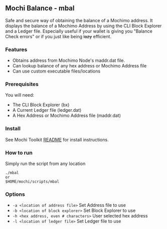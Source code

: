 ## Mochi Balance - mbal
Safe and secure way of obtaining the balance of a Mochimo address. It displays the balance of a Mochimo Address by using the CLI Block Explorer and a Ledger file. Especially useful if your wallet is giving you "Balance Check errors" or if you just like being ~~lazy~~ efficient.

### Features
 - Obtains address from Mochimo Node's maddr.dat file.
 - Can lookup balance of any hex address or Mochimo Address file
 - Can use custom executable files/locations

### Prerequisites
You will need:
 - The CLI Block Explorer (bx)
 - A Current Ledger file (ledger.dat)
 - A Hex Address or Mochimo Address file (maddr.dat)

### Install
See Mochi Toolkit [README](README.md) for install instructions.

### How to run
Simply run the script from any location
```
./mbal
or
$HOME/mochi/scripts/mbal
```

### Options
 - `-a <location of address file>`          Set Address file to use
 - `-b <location of block explorer>`        Set Block Explorer to use
 - `-h <hex address, even # characters>`    User selected hex address
 - `-l <location of ledger file>`           Set Ledger file to use
